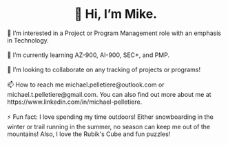 <h1 align = 'center'> 👋 Hi, I’m Mike. </h1>
👀 I’m interested in a Project or Program Management role with an emphasis in Technology. <br></br>
🌱 I’m currently learning AZ-900, AI-900, SEC+, and PMP. <br></br>
💞️ I’m looking to collaborate on any tracking of projects or programs! <br></br>
📫 How to reach me michael.pelletiere@outlook.com or michael.t.pelletiere@gmail.com. You can also find out more about me at https://www.linkedin.com/in/michael-pelletiere. <br></br>
⚡ Fun fact: I love spending my time outdoors! Either snowboarding in the winter or trail running in the summer, no season can keep me out of the mountains! Also, I love the Rubik's Cube and fun puzzles! <br></br>

<!---
michaelpelletiere/michaelpelletiere is a ✨ special ✨ repository because its `README.md` (this file) appears on your GitHub profile.
You can click the Preview link to take a look at your changes. 
--->
